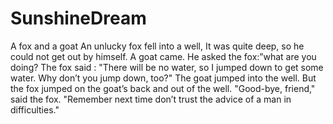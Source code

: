 # SunshineDream
A fox and a goat
     An unlucky fox fell into a well, It was quite deep, so he could not get out by himself. 
     A goat came. He asked the fox:”what are you doing? The fox said : "There will  be no water, so I jumped down to get some water. Why don’t you jump down, too?" 
     The goat  jumped into the well. 
     But the fox jumped on the goat’s back and out of the well. "Good-bye, friend," said the fox. "Remember next time don’t trust the advice of a man in difficulties." 
